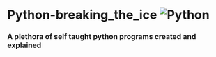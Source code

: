 # Python-breaking_the_ice ![Python](https://img.shields.io/badge/Python-3.12-blue)

### A plethora of self taught python programs created and explained
